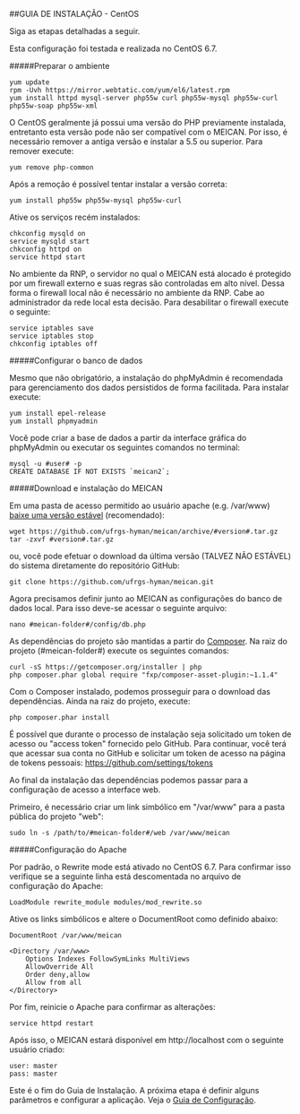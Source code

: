 ##GUIA DE INSTALAÇÃO - CentOS

Siga as etapas detalhadas a seguir.

Esta configuração foi testada e realizada no CentOS 6.7.

#####Preparar o ambiente

```
yum update
rpm -Uvh https://mirror.webtatic.com/yum/el6/latest.rpm
yum install httpd mysql-server php55w curl php55w-mysql php55w-curl php55w-soap php55w-xml
```

O CentOS geralmente já possui uma versão do PHP previamente instalada, entretanto esta versão pode não ser compatível com o MEICAN. Por isso, é necessário remover a antiga versão e instalar a 5.5 ou superior. Para remover execute:

```
yum remove php-common
```

Após a remoção é possível tentar instalar a versão correta:

```
yum install php55w php55w-mysql php55w-curl
```

Ative os serviços recém instalados:

````
chkconfig mysqld on
service mysqld start
chkconfig httpd on
service httpd start
````

No ambiente da RNP, o servidor no qual o MEICAN está alocado é protegido por um firewall externo e suas regras são controladas em alto nível. Dessa forma o firewall local não é necessário no ambiente da RNP. Cabe ao administrador da rede local esta decisão. Para desabilitar o firewall execute o seguinte:

```
service iptables save
service iptables stop
chkconfig iptables off
```

#####Configurar o banco de dados

Mesmo que não obrigatório, a instalação do phpMyAdmin é recomendada para gerenciamento dos dados persistidos de forma facilitada. Para instalar execute:

```
yum install epel-release
yum install phpmyadmin
```

Você pode criar a base de dados a partir da interface gráfica do phpMyAdmin ou executar os seguintes comandos no terminal:

```
mysql -u #user# -p
CREATE DATABASE IF NOT EXISTS `meican2`;
```

#####Download e instalação do MEICAN

Em uma pasta de acesso permitido ao usuário apache (e.g. /var/www) [baixe uma versão estável](https://github.com/ufrgs-hyman/meican/releases) (recomendado):

```
wget https://github.com/ufrgs-hyman/meican/archive/#version#.tar.gz
tar -zxvf #version#.tar.gz
```

ou, você pode efetuar o download da última versão (TALVEZ NÃO ESTÁVEL) do sistema diretamente do repositório GitHub:

```
git clone https://github.com/ufrgs-hyman/meican.git
```

Agora precisamos definir junto ao MEICAN as configurações do banco de dados local. Para isso deve-se acessar o seguinte arquivo:

```
nano #meican-folder#/config/db.php
```

As dependências do projeto são mantidas a partir do [Composer](https://getcomposer.org). Na raiz do projeto (#meican-folder#) execute os seguintes comandos: 

```
curl -sS https://getcomposer.org/installer | php
php composer.phar global require "fxp/composer-asset-plugin:~1.1.4"
```

Com o Composer instalado, podemos prosseguir para o download das dependências. Ainda na raiz do projeto, execute:

```
php composer.phar install
```

É possível que durante o processo de instalação seja solicitado um token de acesso ou "access token" fornecido pelo GitHub. Para continuar, você terá que acessar sua conta no GitHub e solicitar um token de acesso na página de tokens pessoais: https://github.com/settings/tokens

Ao final da instalação das dependências podemos passar para a configuração de acesso a interface web.

Primeiro, é necessário criar um link simbólico em "/var/www" para a pasta pública do projeto "web":

```
sudo ln -s /path/to/#meican-folder#/web /var/www/meican
```

#####Configuração do Apache

Por padrão, o Rewrite mode está ativado no CentOS 6.7. Para confirmar isso verifique se a seguinte linha está descomentada no arquivo de configuração do Apache:

```
LoadModule rewrite_module modules/mod_rewrite.so
```

Ative os links simbólicos e altere o DocumentRoot como definido abaixo:

```
DocumentRoot /var/www/meican

<Directory /var/www>
    Options Indexes FollowSymLinks MultiViews
    AllowOverride All
    Order deny,allow
    Allow from all
</Directory>
```

Por fim, reinicie o Apache para confirmar as alterações:

```
service httpd restart
```

Após isso, o MEICAN estará disponível em http://localhost com o seguinte usuário criado:

```
user: master
pass: master
```

Este é o fim do Guia de Instalação. A próxima etapa é definir alguns parâmetros e configurar a aplicação. Veja o [Guia de Configuração](https://github.com/ufrgs-hyman/meican/blob/master/docs/guide-pt-BR/configuration.md).

